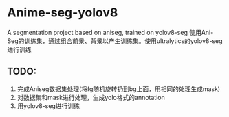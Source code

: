 # Anime-seg-yolov8
A segmentation project based on aniseg, trained on yolov8-seg
使用Ani-Seg的训练集，通过组合前景、背景以产生训练集。使用ultralytics的yolov8-seg进行训练
## TODO:
1. 完成Aniseg数据集处理(将fg随机旋转扔到bg上面，用相同的处理生成mask)
2. 对数据集和mask进行处理，生成yolo格式的annotation
3. 用yolov8-seg进行训练
